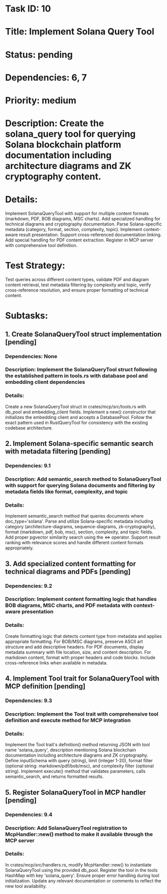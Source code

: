# Task ID: 10

# Title: Implement Solana Query Tool

# Status: pending

# Dependencies: 6, 7

# Priority: medium

# Description: Create the solana_query tool for querying Solana blockchain platform documentation including architecture diagrams and ZK cryptography content.

# Details:

Implement SolanaQueryTool with support for multiple content formats (markdown, PDF, BOB diagrams, MSC charts). Add specialized handling for technical diagrams and cryptography documentation. Parse Solana-specific metadata (category, format, section, complexity, topic). Implement context-aware result presentation. Support cross-referenced documentation linking. Add special handling for PDF content extraction. Register in MCP server with comprehensive tool definition.

# Test Strategy:

Test queries across different content types, validate PDF and diagram content retrieval, test metadata filtering by complexity and topic, verify cross-reference resolution, and ensure proper formatting of technical content.

# Subtasks:

## 1. Create SolanaQueryTool struct implementation [pending]

### Dependencies: None

### Description: Implement the SolanaQueryTool struct following the established pattern in tools.rs with database pool and embedding client dependencies

### Details:

Create a new SolanaQueryTool struct in crates/mcp/src/tools.rs with db_pool and embedding_client fields. Implement a new() constructor that initializes the embedding client and accepts a DatabasePool. Follow the exact pattern used in RustQueryTool for consistency with the existing codebase architecture.

## 2. Implement Solana-specific semantic search with metadata filtering [pending]

### Dependencies: 9.1

### Description: Add semantic_search method to SolanaQueryTool with support for querying Solana documents and filtering by metadata fields like format, complexity, and topic

### Details:

Implement semantic_search method that queries documents where doc_type='solana'. Parse and utilize Solana-specific metadata including category (architecture-diagrams, sequence-diagrams, zk-cryptography), format (markdown, pdf, bob, msc), section, complexity, and topic fields. Add proper pgvector similarity search using the <=> operator. Support result ranking with relevance scores and handle different content formats appropriately.

## 3. Add specialized content formatting for technical diagrams and PDFs [pending]

### Dependencies: 9.2

### Description: Implement content formatting logic that handles BOB diagrams, MSC charts, and PDF metadata with context-aware presentation

### Details:

Create formatting logic that detects content type from metadata and applies appropriate formatting. For BOB/MSC diagrams, preserve ASCII art structure and add descriptive headers. For PDF documents, display metadata summary with file location, size, and content description. For markdown content, format with proper headers and code blocks. Include cross-reference links when available in metadata.

## 4. Implement Tool trait for SolanaQueryTool with MCP definition [pending]

### Dependencies: 9.3

### Description: Implement the Tool trait with comprehensive tool definition and execute method for MCP integration

### Details:

Implement the Tool trait's definition() method returning JSON with tool name 'solana_query', description mentioning Solana blockchain documentation including architecture diagrams and ZK cryptography. Define inputSchema with query (string), limit (integer 1-20), format filter (optional string: markdown/pdf/bob/msc), and complexity filter (optional string). Implement execute() method that validates parameters, calls semantic_search, and returns formatted results.

## 5. Register SolanaQueryTool in MCP handler [pending]

### Dependencies: 9.4

### Description: Add SolanaQueryTool registration to McpHandler::new() method to make it available through the MCP server

### Details:

In crates/mcp/src/handlers.rs, modify McpHandler::new() to instantiate SolanaQueryTool using the provided db_pool. Register the tool in the tools HashMap with key 'solana_query'. Ensure proper error handling during tool initialization. Update any relevant documentation or comments to reflect the new tool availability.
